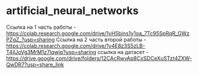 # artificial_neural_networks
Ссылка на 1 часть работы - https://colab.research.google.com/drive/1vH5bins1y1oa_7Tc95SpRqR_GWzPZgZ_?usp=sharing
Ссылка на 2 часть второй работы - https://colab.research.google.com/drive/1y4E8z3S5zLB-T4jlJoVg3MrM1z7Iqwjq?usp=sharing
ссылка на датасет - https://drive.google.com/drive/folders/12CAcRwvAp8CxSDCeXuSTzt4ZXW-QwDR7?usp=share_link

